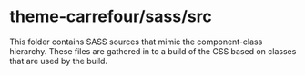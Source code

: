 # theme-carrefour/sass/src

This folder contains SASS sources that mimic the component-class hierarchy. These files
are gathered in to a build of the CSS based on classes that are used by the build.

